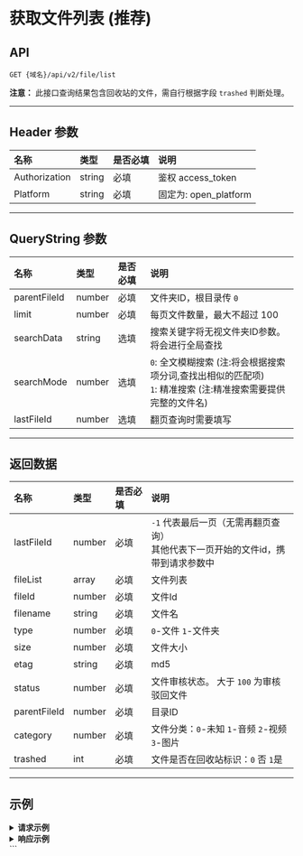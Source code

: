# 获取文件列表 (推荐)

## API

`GET {域名}/api/v2/file/list`

**注意：** 此接口查询结果包含回收站的文件，需自行根据字段 `trashed` 判断处理。

---

## Header 参数

| 名称          | 类型   | 是否必填 | 说明               |
|:--------------|:-------|:---------|:-------------------|
| Authorization | string | 必填     | 鉴权 access_token  |
| Platform      | string | 必填     | 固定为: open_platform |

---

## QueryString 参数

| 名称         | 类型   | 是否必填 | 说明                                           |
|:-------------|:-------|:---------|:-----------------------------------------------|
| parentFileId | number | 必填     | 文件夹ID，根目录传 `0`                         |
| limit        | number | 必填     | 每页文件数量，最大不超过 100                     |
| searchData   | string | 选填     | 搜索关键字将无视文件夹ID参数。将会进行全局查找 |
| searchMode   | number | 选填     | `0`: 全文模糊搜索 (注:将会根据搜索项分词,查找出相似的匹配项)<br>`1`: 精准搜索 (注:精准搜索需要提供完整的文件名) |
| lastFileId   | number | 选填     | 翻页查询时需要填写                             |

---

## 返回数据

| 名称         | 类型   | 是否必填 | 说明                                                         |
|:-------------|:-------|:---------|:-------------------------------------------------------------|
| lastFileId   | number | 必填     | `-1` 代表最后一页（无需再翻页查询）<br>其他代表下一页开始的文件id，携带到请求参数中 |
| fileList     | array  | 必填     | 文件列表                                                     |
| fileId       | number | 必填     | 文件Id                                                       |
| filename     | string | 必填     | 文件名                                                       |
| type         | number | 必填     | `0`-文件  `1`-文件夹                                          |
| size         | number | 必填     | 文件大小                                                     |
| etag         | string | 必填     | md5                                                          |
| status       | number | 必填     | 文件审核状态。 大于 `100` 为审核驳回文件                     |
| parentFileId | number | 必填     | 目录ID                                                       |
| category     | number | 必填     | 文件分类：`0`-未知 `1`-音频 `2`-视频 `3`-图片                |
| trashed      | int    | 必填     | 文件是否在回收站标识：`0` 否 `1`是                           |

---

## 示例

<details>
<summary><strong>请求示例</strong></summary>

#### Java - OkHttp
```java
OkHttpClient client = new OkHttpClient().newBuilder()
  .build();
MediaType mediaType = MediaType.parse("application/json");
RequestBody body = RequestBody.create(mediaType, "");
Request request = new Request.Builder()
  .url("https://open-api.123pan.com/api/v2/file/list?parentFileId=0&limit=100")
  .method("GET", body)
  .addHeader("Content-Type", "application/json")
  .addHeader("Platform", "open_platform")
  .addHeader("Authorization", "Bearer eyJhbGciOiJIUzI1NiIsInR5cCI6IkpXVCJ9.eyJl...(过长省略)")
  .build();
Response response = client.newCall(request).execute();
```

#### JavaScript - jQuery
```javascript
var settings = {
  "url": "https://open-api.123pan.com/api/v2/file/list?parentFileId=0&limit=100",
  "method": "GET",
  "timeout": 0,
  "headers": {
    "Content-Type": "application/json",
    "Platform": "open_platform",
    "Authorization": "Bearer eyJhbGciOiJIUzI1NiIsInR5cCI6IkpXVCJ9.eyJl...(过长省略)"
  },
};

$.ajax(settings).done(function (response) {
  console.log(response);
});
```

#### NodeJs - Axios
```javascript
const axios = require('axios');

let config = {
  method: 'get',
  maxBodyLength: Infinity,
  url: 'https://open-api.123pan.com/api/v2/file/list?parentFileId=0&limit=100',
  headers: { 
    'Content-Type': 'application/json', 
    'Platform': 'open_platform', 
    'Authorization': 'Bearer eyJhbGciOiJIUzI1NiIsInR5cCI6IkpXVCJ9.eyJl...(过长省略)'
  }
};

axios.request(config)
.then((response) => {
  console.log(JSON.stringify(response.data));
})
.catch((error) => {
  console.log(error);
});
```

#### Python - http.client
```python
import http.client
import json

conn = http.client.HTTPSConnection("open-api.123pan.com")
payload = ''
headers = {
    'Content-Type': 'application/json',
    'Platform': 'open_platform',
    'Authorization': 'Bearer eyJhbGciOiJIUzI1NiIsInR5cCI6IkpXVCJ9.eyJl...(过长省略)'
}
conn.request("GET", "/api/v2/file/list?parentFileId=0&limit=100", payload, headers)
res = conn.getresponse()
data = res.read()
print(data.decode("utf-8"))
```

</details>

<details>
<summary><strong>响应示例</strong></summary>

```json
{
  "code": 0,
  "message": "ok",
  "data": {
    "lastFileId": -1,
    "fileList": [
      {
        "fileId": 5373646,
        "filename": "download.mp4",
        "parentFileId": 14663228,
        "type": 0,
        "etag": "af..(过长省略)",
        "size": 518564433,
        "category": 2,
        "status": 2,
        "punishFlag": 0,
        "s3KeyFlag": "x-0",
        "storageNode": "m16",
        "trashed": 0,
        "createAt": "2024-04-30 11:58:36",
        "updateAt": "2025-02-24 17:56:45"
      },
      {
        "fileId": 8903127,
        "filename": "2.json.gz",
        "parentFileId": 14663228,
        "type": 0,
        "etag": "46..(过长省略)",
        "size": 221476024,
        "category": 10,
        "status": 0,
        "punishFlag": 0,
        "s3KeyFlag": "x-0",
        "storageNode": "m50",
        "trashed": 0,
        "createAt": "2024-08-16 13:18:09",
        "updateAt": "2025-02-24 17:56:29"
      },
      {
        "fileId": 10171597,
        "filename": "6-m.mp4",
        "parentFileId": 14663228,
        "type": 0,
        "etag": "7a..(过长省略)",
        "size": 367628427,
        "category": 2,
        "status": 2,
        "punishFlag": 0,
        "s3KeyFlag": "x-0",
        "storageNode": "m51",
        "trashed": 0,
        "createAt": "2024-09-27 09:39:46",
        "updateAt": "2025-02-24 17:56:24"
      },
      {
        "fileId": 14710240,
        "filename": "测试二级目录",
        "parentFileId": 14663228,
        "type": 1,
        "etag": "",
        "size": 0,
        "category": 0,
        "status": 0,
        "punishFlag": 0,
        "s3KeyFlag": "x-0",
        "storageNode": "m0",
        "trashed": 0,
        "createAt": "2025-02-24 17:57:01",
        "updateAt": "2025-02-24 17:57:01"
      }
    ]
  },
  "x-traceID": "4d1623f9-5fd1-4169-b3d2-55c81b7a71d8_kong-db-5898fdd8c6-wnv6h"
}
```

</details>
```
